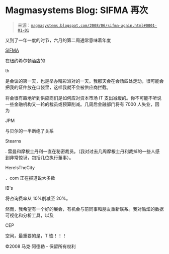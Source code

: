 <!--yml

类别：未分类

date: 2024-05-18 05:01:57

-->

# Magmasystems Blog: SIFMA 再次

> 来源：[`magmasystems.blogspot.com/2008/06/sifma-again.html#0001-01-01`](http://magmasystems.blogspot.com/2008/06/sifma-again.html#0001-01-01)

又到了一年一度的时节，六月的第二周通常意味着年度

[SIFMA](http://www.sifma.org/)

在纽约希尔顿酒店的

th

是会议的第一天，也是举办精彩派对的一天。我那天会在会场四处走动，很可能会把我的证件放在口袋里，这样我就不会被供应商拦截。

将会很有趣地听到供应商们是如何应对资本市场 IT 支出减缓的。你不可能不听说一些金融机构又一轮的裁员或预算削减。几周后金融部门将有 7000 人失业，因为

JPM

与贝尔的一半断绝了关系

Stearns

. 雷曼和摩根士丹利一直在秘密裁员。（我对过去几周摩根士丹利裁掉的一些人感到非常惊讶，包括几位执行董事）。

HereIsTheCity

．com 正在报道说大多数

IB's

将咨询费率从 10%削减至 20%。

然而，我希望有一个好的展会，有机会与前同事和朋友重新联系。我对酷炫的数据可视化和分析工具，以及

CEP

空间，最重要的是，T 恤！！！

©2008 马克·阿德勒 - 保留所有权利
